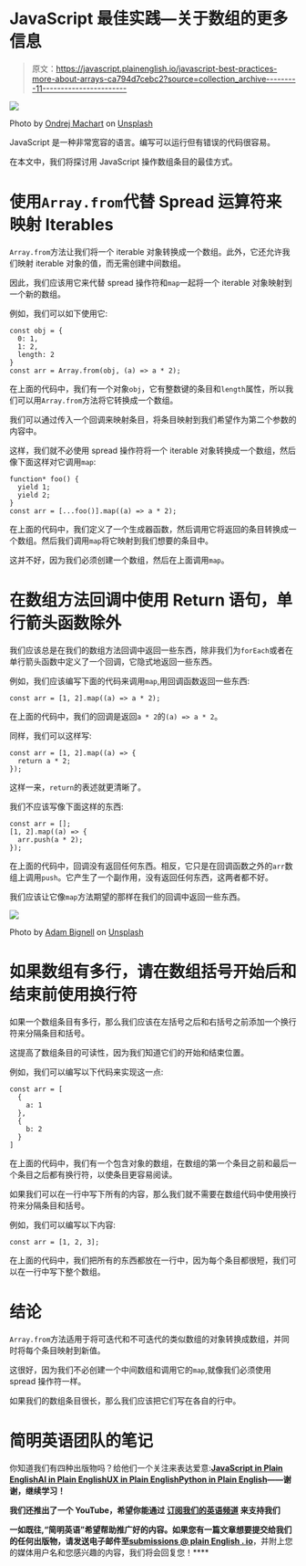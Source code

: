 # JavaScript 最佳实践—关于数组的更多信息

> 原文：<https://javascript.plainenglish.io/javascript-best-practices-more-about-arrays-ca794d7cebc2?source=collection_archive---------11----------------------->

![](img/016113eb6998d0e2a30322bd96e90019.png)

Photo by [Ondrej Machart](https://unsplash.com/@ondrejmachart?utm_source=medium&utm_medium=referral) on [Unsplash](https://unsplash.com?utm_source=medium&utm_medium=referral)

JavaScript 是一种非常宽容的语言。编写可以运行但有错误的代码很容易。

在本文中，我们将探讨用 JavaScript 操作数组条目的最佳方式。

# 使用`Array.from`代替 Spread 运算符来映射 Iterables

`Array.from`方法让我们将一个 iterable 对象转换成一个数组。此外，它还允许我们映射 iterable 对象的值，而无需创建中间数组。

因此，我们应该用它来代替 spread 操作符和`map`一起将一个 iterable 对象映射到一个新的数组。

例如，我们可以如下使用它:

```
const obj = {
  0: 1,
  1: 2,
  length: 2
}
const arr = Array.from(obj, (a) => a * 2);
```

在上面的代码中，我们有一个对象`obj`，它有整数键的条目和`length`属性，所以我们可以用`Array.from`方法将它转换成一个数组。

我们可以通过传入一个回调来映射条目，将条目映射到我们希望作为第二个参数的内容中。

这样，我们就不必使用 spread 操作符将一个 iterable 对象转换成一个数组，然后像下面这样对它调用`map`:

```
function* foo() {
  yield 1;
  yield 2;
}
const arr = [...foo()].map((a) => a * 2);
```

在上面的代码中，我们定义了一个生成器函数，然后调用它将返回的条目转换成一个数组。然后我们调用`map`将它映射到我们想要的条目中。

这并不好，因为我们必须创建一个数组，然后在上面调用`map`。

# 在数组方法回调中使用 Return 语句，单行箭头函数除外

我们应该总是在我们的数组方法回调中返回一些东西，除非我们为`forEach`或者在单行箭头函数中定义了一个回调，它隐式地返回一些东西。

例如，我们应该编写下面的代码来调用`map`,用回调函数返回一些东西:

```
const arr = [1, 2].map((a) => a * 2);
```

在上面的代码中，我们的回调是返回`a * 2`的`(a) => a * 2`。

同样，我们可以这样写:

```
const arr = [1, 2].map((a) => {
  return a * 2;
});
```

这样一来，`return`的表述就更清晰了。

我们不应该写像下面这样的东西:

```
const arr = [];
[1, 2].map((a) => {
  arr.push(a * 2);
});
```

在上面的代码中，回调没有返回任何东西。相反，它只是在回调函数之外的`arr`数组上调用`push`。它产生了一个副作用，没有返回任何东西，这两者都不好。

我们应该让它像`map`方法期望的那样在我们的回调中返回一些东西。

![](img/0f455c80b387142f0500b87e7fd79787.png)

Photo by [Adam Bignell](https://unsplash.com/@adam_29063?utm_source=medium&utm_medium=referral) on [Unsplash](https://unsplash.com?utm_source=medium&utm_medium=referral)

# 如果数组有多行，请在数组括号开始后和结束前使用换行符

如果一个数组条目有多行，那么我们应该在左括号之后和右括号之前添加一个换行符来分隔条目和括号。

这提高了数组条目的可读性，因为我们知道它们的开始和结束位置。

例如，我们可以编写以下代码来实现这一点:

```
const arr = [
  {
    a: 1
  },
  {
    b: 2
  }
]
```

在上面的代码中，我们有一个包含对象的数组，在数组的第一个条目之前和最后一个条目之后都有换行符，以使条目更容易阅读。

如果我们可以在一行中写下所有的内容，那么我们就不需要在数组代码中使用换行符来分隔条目和括号。

例如，我们可以编写以下内容:

```
const arr = [1, 2, 3];
```

在上面的代码中，我们把所有的东西都放在一行中，因为每个条目都很短，我们可以在一行中写下整个数组。

# 结论

`Array.from`方法适用于将可迭代和不可迭代的类似数组的对象转换成数组，并同时将每个条目映射到新值。

这很好，因为我们不必创建一个中间数组和调用它的`map`,就像我们必须使用 spread 操作符一样。

如果我们的数组条目很长，那么我们应该把它们写在各自的行中。

# **简明英语团队的笔记**

你知道我们有四种出版物吗？给他们一个关注来表达爱意:[**JavaScript in Plain English**](https://medium.com/javascript-in-plain-english)[**AI in Plain English**](https://medium.com/ai-in-plain-english)[**UX in Plain English**](https://medium.com/ux-in-plain-english)[**Python in Plain English**](https://medium.com/python-in-plain-english)**——谢谢，继续学习！**

**我们还推出了一个 YouTube，希望你能通过 [**订阅我们的英语频道**](https://www.youtube.com/channel/UCtipWUghju290NWcn8jhyAw) 来支持我们**

**一如既往,“简明英语”希望帮助推广好的内容。如果您有一篇文章想要提交给我们的任何出版物，请发送电子邮件至[**submissions @ plain English . io**](mailto:submissions@plainenglish.io)**，并附上您的媒体用户名和您感兴趣的内容，我们将会回复您！****